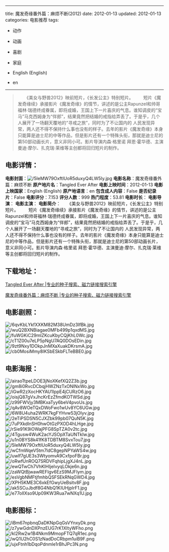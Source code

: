 
---
title: 魔发奇缘番外篇：麻烦不断(2012)
date: 2012-01-13
updated: 2012-01-13
categories: 电影推荐
tags:
- 动作
- 动画
- 喜剧
- 家庭

- English (English)
- en
---


> 　　《美女与野兽2012》映前短片，《长发公主》特别短片。  　　短片《魔发奇缘续》承接影片《魔发奇缘》的情节，讲述的是公主Rapunzel和帅哥福林·瑞德终成眷属，即将成婚，王国上下一片喜庆的气息。谁知调皮的“宝马”马克西姆身为“伴郎”，结果竟然把结婚的戒指给弄丢了。于是乎，几个人展开了一场翻天覆地的“寻戒之旅”，同时为了不让国内的 人民发现异常，两人还不得不保持什么事也没有的样子。去年的影片《魔发奇缘》本身只能算是迪士尼的中等作品，但是影片还有一个特殊头衔，那就是迪士尼的第50部动画长片，意义非同小可。影片导演内森·格里诺 拜恩·霍华德、主演曼迪·摩尔、扎克瑞·莱维等主创都将回归短片的制作。

## **电影详情**：

**电影封面**：<img src="https://image.tmdb.org/t/p/w200/5IeMW79OxftIUoR5duxyQ4LW5Iy.jpg" alt="/5IeMW79OxftIUoR5duxyQ4LW5Iy.jpg" title="/5IeMW79OxftIUoR5duxyQ4LW5Iy.jpg">
**电影名称**：魔发奇缘番外篇：麻烦不断
**原产地片名**：Tangled Ever After
**电影上映时间**：2012-01-13
**电影上映国家**：English (English)
**原产地语言**：en
**包含成人内容**：False
**是否纪录片**：False
**电影评分**：7.153
**评分人数**：999
**热门程度**：53.81
**电影时长**：
**电影导演**：
**电影主演**：
**电影简介**：　　《美女与野兽2012》映前短片，《长发公主》特别短片。  　　短片《魔发奇缘续》承接影片《魔发奇缘》的情节，讲述的是公主Rapunzel和帅哥福林·瑞德终成眷属，即将成婚，王国上下一片喜庆的气息。谁知调皮的“宝马”马克西姆身为“伴郎”，结果竟然把结婚的戒指给弄丢了。于是乎，几个人展开了一场翻天覆地的“寻戒之旅”，同时为了不让国内的 人民发现异常，两人还不得不保持什么事也没有的样子。去年的影片《魔发奇缘》本身只能算是迪士尼的中等作品，但是影片还有一个特殊头衔，那就是迪士尼的第50部动画长片，意义非同小可。影片导演内森·格里诺 拜恩·霍华德、主演曼迪·摩尔、扎克瑞·莱维等主创都将回归短片的制作。

## **下载地址**：
[Tangled Ever After |专业的种子搜索、磁力链接搜索引擎](https://movie.amd794.com:2083/?search=Tangled%20Ever%20After&ordering=&mode=match_phrase&page_size=10&page=1)

[魔发奇缘番外篇：麻烦不断 |专业的种子搜索、磁力链接搜索引擎](https://movie.amd794.com:2083/?search=%E9%AD%94%E5%8F%91%E5%A5%87%E7%BC%98%E7%95%AA%E5%A4%96%E7%AF%87%EF%BC%9A%E9%BA%BB%E7%83%A6%E4%B8%8D%E6%96%AD&ordering=&mode=match_phrase&page_size=10&page=1)
 

## **电影剧照**：
<img src="https://image.tmdb.org/t/p/original/6qvKbLYkfXXKM82M38UmDz3IfBk.jpg" alt="/6qvKbLYkfXXKM82M38UmDz3IfBk.jpg" title="/6qvKbLYkfXXKM82M38UmDz3IfBk.jpg"><img src="https://image.tmdb.org/t/p/original/wuQ2BXNBiagae0MFb499p1qxdMS.jpg" alt="/wuQ2BXNBiagae0MFb499p1qxdMS.jpg" title="/wuQ2BXNBiagae0MFb499p1qxdMS.jpg"><img src="https://image.tmdb.org/t/p/original/fuWGKiC29mIZKcuKbyCQjKhL0Wc.jpg" alt="/fuWGKiC29mIZKcuKbyCQjKhL0Wc.jpg" title="/fuWGKiC29mIZKcuKbyCQjKhL0Wc.jpg"><img src="https://image.tmdb.org/t/p/original/cT1Z00u7eLP5pNgU7AQ0DOsEDin.jpg" alt="/cT1Z00u7eLP5pNgU7AQ0DOsEDin.jpg" title="/cT1Z00u7eLP5pNgU7AQ0DOsEDin.jpg"><img src="https://image.tmdb.org/t/p/original/9zt9Nxy1DOkpJnMXaXuakDKrsmA.jpg" alt="/9zt9Nxy1DOkpJnMXaXuakDKrsmA.jpg" title="/9zt9Nxy1DOkpJnMXaXuakDKrsmA.jpg"><img src="https://image.tmdb.org/t/p/original/cb0MosiMmy8lKSbESkbFLTeBBE0.jpg" alt="/cb0MosiMmy8lKSbESkbFLTeBBE0.jpg" title="/cb0MosiMmy8lKSbESkbFLTeBBE0.jpg">

## **电影海报**：
<img src="https://image.tmdb.org/t/p/original/airaoTtpeLDOE3jNoXKefXQ2Z3b.jpg" alt="/airaoTtpeLDOE3jNoXKefXQ2Z3b.jpg" title="/airaoTtpeLDOE3jNoXKefXQ2Z3b.jpg"><img src="https://image.tmdb.org/t/p/original/gm8i0RvcDCbqjHWZNzTxONlNxWo.jpg" alt="/gm8i0RvcDCbqjHWZNzTxONlNxWo.jpg" title="/gm8i0RvcDCbqjHWZNzTxONlNxWo.jpg"><img src="https://image.tmdb.org/t/p/original/iGwR2zXocHKYAU1IppE4jCURzO6.jpg" alt="/iGwR2zXocHKYAU1IppE4jCURzO6.jpg" title="/iGwR2zXocHKYAU1IppE4jCURzO6.jpg"><img src="https://image.tmdb.org/t/p/original/oisjQ87gVxJhcKrEzZfmdKOTWSd.jpg" alt="/oisjQ87gVxJhcKrEzZfmdKOTWSd.jpg" title="/oisjQ87gVxJhcKrEzZfmdKOTWSd.jpg"><img src="https://image.tmdb.org/t/p/original/z99FWVjy3MBKxaTyy6beV4pvoUs.jpg" alt="/z99FWVjy3MBKxaTyy6beV4pvoUs.jpg" title="/z99FWVjy3MBKxaTyy6beV4pvoUs.jpg"><img src="https://image.tmdb.org/t/p/original/qAv8WOeTQxDWoFwo1wUv8YC6UGw.jpg" alt="/qAv8WOeTQxDWoFwo1wUv8YC6UGw.jpg" title="/qAv8WOeTQxDWoFwo1wUv8YC6UGw.jpg"><img src="https://image.tmdb.org/t/p/original/6W8U4uha2WRK7kgFYHvw53jOIyv.jpg" alt="/6W8U4uha2WRK7kgFYHvw53jOIyv.jpg" title="/6W8U4uha2WRK7kgFYHvw53jOIyv.jpg"><img src="https://image.tmdb.org/t/p/original/2eTiPSDSN5CJXZbk99pb07QuN5K.jpg" alt="/2eTiPSDSN5CJXZbk99pb07QuN5K.jpg" title="/2eTiPSDSN5CJXZbk99pb07QuN5K.jpg"><img src="https://image.tmdb.org/t/p/original/7uPXkdlnSH0hwOtGzPXOD4hLHge.jpg" alt="/7uPXkdlnSH0hwOtGzPXOD4hLHge.jpg" title="/7uPXkdlnSH0hwOtGzPXOD4hLHge.jpg"><img src="https://image.tmdb.org/t/p/original/rSie91K9iOWajPFG8SpTZA0v2tc.jpg" alt="/rSie91K9iOWajPFG8SpTZA0v2tc.jpg" title="/rSie91K9iOWajPFG8SpTZA0v2tc.jpg"><img src="https://image.tmdb.org/t/p/original/4Tgusw4WuK2acYJSOpXTaUNTkIw.jpg" alt="/4Tgusw4WuK2acYJSOpXTaUNTkIw.jpg" title="/4Tgusw4WuK2acYJSOpXTaUNTkIw.jpg"><img src="https://image.tmdb.org/t/p/original/u1n0BYS8k41fK8TDBTM8SvxTou7.jpg" alt="/u1n0BYS8k41fK8TDBTM8SvxTou7.jpg" title="/u1n0BYS8k41fK8TDBTM8SvxTou7.jpg"><img src="https://image.tmdb.org/t/p/original/5IeMW79OxftIUoR5duxyQ4LW5Iy.jpg" alt="/5IeMW79OxftIUoR5duxyQ4LW5Iy.jpg" title="/5IeMW79OxftIUoR5duxyQ4LW5Iy.jpg"><img src="https://image.tmdb.org/t/p/original/wCfmWqeV5tm7ldC8gepNPYaWS4w.jpg" alt="/wCfmWqeV5tm7ldC8gepNPYaWS4w.jpg" title="/wCfmWqeV5tm7ldC8gepNPYaWS4w.jpg"><img src="https://image.tmdb.org/t/p/original/uwlf7gUE3s3WtyomvA9CxfpoFBr.jpg" alt="/uwlf7gUE3s3WtyomvA9CxfpoFBr.jpg" title="/uwlf7gUE3s3WtyomvA9CxfpoFBr.jpg"><img src="https://image.tmdb.org/t/p/original/oRwfUnROQ7SRDVFqhipLjgXJ4nL.jpg" alt="/oRwfUnROQ7SRDVFqhipLjgXJ4nL.jpg" title="/oRwfUnROQ7SRDVFqhipLjgXJ4nL.jpg"><img src="https://image.tmdb.org/t/p/original/ewQTwCh7VhKIHIjeIvyqLOkje6n.jpg" alt="/ewQTwCh7VhKIHIjeIvyqLOkje6n.jpg" title="/ewQTwCh7VhKIHIjeIvyqLOkje6n.jpg"><img src="https://image.tmdb.org/t/p/original/zaWQtBjwawREFIgv6EzS9MJFIym.jpg" alt="/zaWQtBjwawREFIgv6EzS9MJFIym.jpg" title="/zaWQtBjwawREFIgv6EzS9MJFIym.jpg"><img src="https://image.tmdb.org/t/p/original/esVgbNMFtjfmhbQSFSEkRNqGWD4.jpg" alt="/esVgbNMFtjfmhbQSFSEkRNqGWD4.jpg" title="/esVgbNMFtjfmhbQSFSEkRNqGWD4.jpg"><img src="https://image.tmdb.org/t/p/original/XPH5KME3C6xkEfGwyUeBsitv8F.jpg" alt="/XPH5KME3C6xkEfGwyUeBsitv8F.jpg" title="/XPH5KME3C6xkEfGwyUeBsitv8F.jpg"><img src="https://image.tmdb.org/t/p/original/ak5SCuJbdf8G4NbQ1KIUHjplrF1.jpg" alt="/ak5SCuJbdf8G4NbQ1KIUHjplrF1.jpg" title="/ak5SCuJbdf8G4NbQ1KIUHjplrF1.jpg"><img src="https://image.tmdb.org/t/p/original/e77oIlXso9Up09KW3Rua7wNXq1U.jpg" alt="/e77oIlXso9Up09KW3Rua7wNXq1U.jpg" title="/e77oIlXso9Up09KW3Rua7wNXq1U.jpg">

## **电影图标**：
<img src="https://image.tmdb.org/t/p/original/iBm67npbnqDaDKNpGqGsVYnxyDk.png" alt="/iBm67npbnqDaDKNpGqGsVYnxyDk.png" title="/iBm67npbnqDaDKNpGqGsVYnxyDk.png"><img src="https://image.tmdb.org/t/p/original/z7ywGdnDXPnzEUG7rK1XItyWFho.png" alt="/z7ywGdnDXPnzEUG7rK1XItyWFho.png" title="/z7ywGdnDXPnzEUG7rK1XItyWFho.png"><img src="https://image.tmdb.org/t/p/original/kl2Rw2w1B4Nkm9MmopFTQ7qR1ec.png" alt="/kl2Rw2w1B4Nkm9MmopFTQ7qR1ec.png" title="/kl2Rw2w1B4Nkm9MmopFTQ7qR1ec.png"><img src="https://image.tmdb.org/t/p/original/wQ1U2hC0S1zNadDoCRbpm1uiB9F.png" alt="/wQ1U2hC0S1zNadDoCRbpm1uiB9F.png" title="/wQ1U2hC0S1zNadDoCRbpm1uiB9F.png"><img src="https://image.tmdb.org/t/p/original/ujxFtnh1bDqoPdnmle1rBhJPc3N.png" alt="/ujxFtnh1bDqoPdnmle1rBhJPc3N.png" title="/ujxFtnh1bDqoPdnmle1rBhJPc3N.png">
